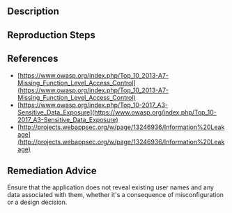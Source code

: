 ## Description


## Reproduction Steps


## References

- [https://www.owasp.org/index.php/Top_10_2013-A7-Missing_Function_Level_Access_Control](https://www.owasp.org/index.php/Top_10_2013-A7-Missing_Function_Level_Access_Control)
- [https://www.owasp.org/index.php/Top_10-2017_A3-Sensitive_Data_Exposure](https://www.owasp.org/index.php/Top_10-2017_A3-Sensitive_Data_Exposure)
- [http://projects.webappsec.org/w/page/13246936/Information%20Leakage](http://projects.webappsec.org/w/page/13246936/Information%20Leakage)


## Remediation Advice

Ensure that the application does not reveal existing user names and any data associated with them, whether it's a consequence of misconfiguration or a design decision.

